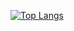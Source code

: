 [![Top Langs](https://github-readme-stats.vercel.app/api/top-langs/?username=ryoum-0930
)](https://github.com/anuraghazra/github-readme-stats)

